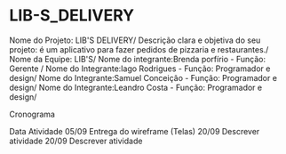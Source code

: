# LIB-S_DELIVERY

Nome do Projeto:
 LIB'S DELIVERY/ 
Descrição clara e objetiva do seu projeto: 
 é um aplicativo para fazer pedidos de pizzaria e restaurantes./
Nome da Equipe:
 LIB'S/
Nome do integrante:Brenda porfírio - Função: Gerente /
Nome do Integrante:Iago Rodrigues - Função: Programador e design/
Nome do Integrante:Samuel Conceição - Função: Programador e design/
Nome do Integrante:Leandro Costa - Função: Programador e design/ 

Cronograma

Data	Atividade
05/09	Entrega do wireframe (Telas)
20/09	Descrever atividade
20/09	Descrever atividade
